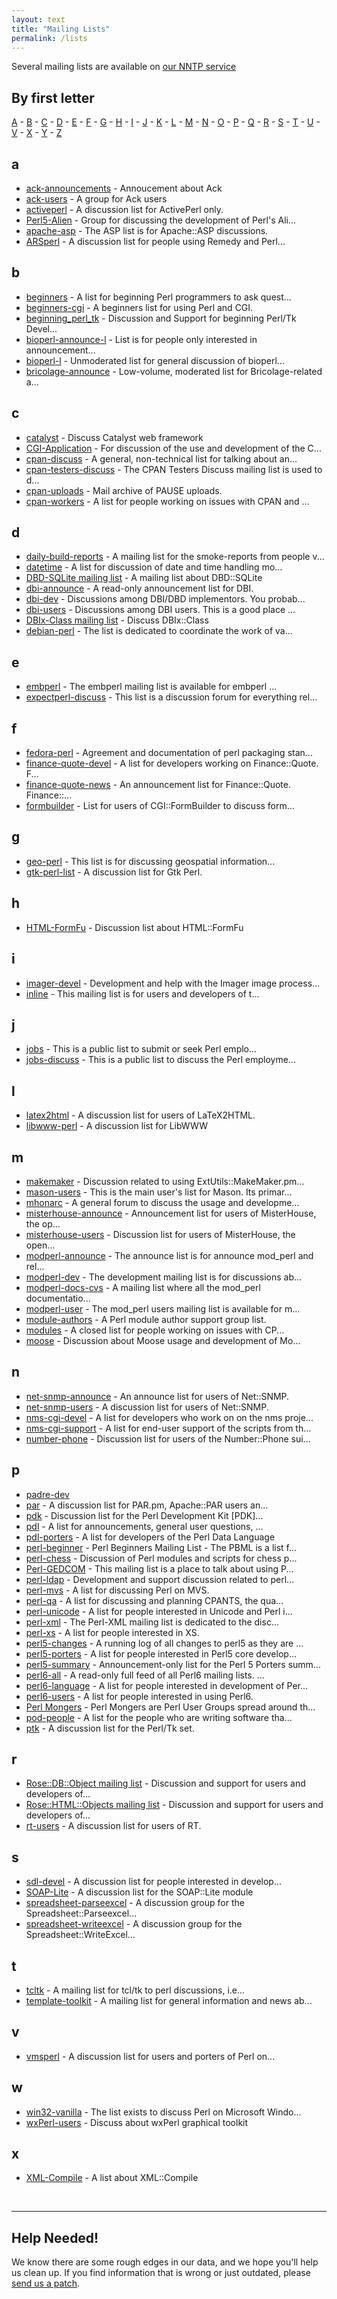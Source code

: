 ```yaml
---
layout: text
title: "Mailing Lists"
permalink: /lists
---
```


Several mailing lists are available on [our NNTP service](https://www.nntp.perl.org/group/)

## By first letter
[A](#a) - [B](#b) - [C](#c) - [D](#d) - [E](#e) - [F](#f) - [G](#g) - [H](#h) - [I](#i) - [J](#j) - [K](#k) - [L](#l) - [M](#m) - [N](#n) - [O](#o) - [P](#p) - [Q](#q) - [R](#r) - [S](#s) - [T](#t) - [U](#u) - [V](#v) - [X](#x) - [Y](#y) - [Z](#z)

## a
* [ack-announcements](/list/ack-announcements) - Annoucement about Ack
* [ack-users](/list/ack-users) - A group for Ack users
* [activeperl](/list/activeperl) - A discussion list for ActivePerl only.
* [Perl5-Alien](/list/alien) - Group for discussing the development of Perl's Ali...
* [apache-asp](/list/apache-asp) - The ASP list is for Apache::ASP discussions.
* [ARSperl](/list/arsperl) - A discussion list for people using Remedy and Perl...


## b
* [beginners](/list/beginners) - A list for beginning Perl programmers to ask quest...
* [beginners-cgi](/list/beginners-cgi) - A beginners list for using Perl and CGI.
* [beginning_perl_tk](/list/beginning_perl_tk) - Discussion and Support for beginning Perl/Tk Devel...
* [bioperl-announce-l](/list/bioperl-announce-l) - List is for people only interested in announcement...
* [bioperl-l](/list/bioperl-l) - Unmoderated list for general discussion of bioperl...
* [bricolage-announce](/list/bricolage-announce) - Low-volume, moderated list for Bricolage-related a...


## c
* [catalyst](/list/catalyst) - Discuss Catalyst web framework
* [CGI-Application](/list/cgi-application) - For discussion of the use and development of the C...
* [cpan-discuss](/list/cpan-discuss) - A general, non-technical list for talking about an...
* [cpan-testers-discuss](/list/cpan-testers-discuss) - The CPAN Testers Discuss mailing list is used to d...
* [cpan-uploads](/list/cpan-uploads) - Mail archive of PAUSE uploads.
* [cpan-workers](/list/cpan-workers) - A list for people working on issues with CPAN and ...


## d
* [daily-build-reports](/list/daily-build-reports) - A mailing list for the smoke-reports from people v...
* [datetime](/list/datetime) - A list for discussion of date and time handling mo...
* [DBD-SQLite mailing list](/list/dbd-sqlite) - A mailing list about DBD::SQLite
* [dbi-announce](/list/dbi-announce) - A read-only announcement list for DBI.
* [dbi-dev](/list/dbi-dev) - Discussions among DBI/DBD implementors. You probab...
* [dbi-users](/list/dbi-users) - Discussions among DBI users. This is a good place ...
* [DBIx-Class mailing list](/list/dbix-class) - Discuss DBIx::Class
* [debian-perl](/list/debian-perl) - The list is dedicated to coordinate the work of va...


## e
* [embperl](/list/embperl) - The embperl mailing list is available for embperl ...
* [expectperl-discuss](/list/expectperl-discuss) - This list is a discussion forum for everything rel...


## f
* [fedora-perl](/list/fedora-perl) - Agreement and documentation of perl packaging stan...
* [finance-quote-devel](/list/finance-quote-devel) - A list for developers working on Finance::Quote. F...
* [finance-quote-news](/list/finance-quote-news) - An announcement list for Finance::Quote. Finance::...
* [formbuilder](/list/formbuilder) - List for users of CGI::FormBuilder to discuss form...


## g
* [geo-perl](/list/geo-perl) - This list is for discussing geospatial information...
* [gtk-perl-list](/list/gtk-perl-list) - A discussion list for Gtk Perl.


## h
* [HTML-FormFu](/list/html-formfu) - Discussion list about HTML::FormFu


## i
* [imager-devel](/list/imager-devel) - Development and help with the Imager image process...
* [inline](/list/inline) - This mailing list is for users and developers of t...


## j
* [jobs](/list/jobs) - This is a public list to submit or seek Perl emplo...
* [jobs-discuss](/list/jobs-discuss) - This is a public list to discuss the Perl employme...


## l
* [latex2html](/list/latex2html) - A discussion list for users of LaTeX2HTML.
* [libwww-perl](/list/libwww-perl) - A discussion list for LibWWW


## m
* [makemaker](/list/makemaker) - Discussion related to using ExtUtils::MakeMaker.pm...
* [mason-users](/list/mason-users) - This is the main user's list for Mason. Its primar...
* [mhonarc](/list/mhonarc) - A general forum to discuss the usage and developme...
* [misterhouse-announce](/list/misterhouse-announce) - Announcement list for users of MisterHouse, the op...
* [misterhouse-users](/list/misterhouse-users) - Discussion list for users of MisterHouse, the open...
* [modperl-announce](/list/modperl-announce) - The announce list is for announce mod_perl and rel...
* [modperl-dev](/list/modperl-dev) - The development mailing list is for discussions ab...
* [modperl-docs-cvs](/list/modperl-docs-cvs) - A mailing list where all the mod_perl documentatio...
* [modperl-user](/list/modperl-user) - The mod_perl users mailing list is available for m...
* [module-authors](/list/module-authors) - A Perl module author support group list.
* [modules](/list/modules) - A closed list for people working on issues with CP...
* [moose](/list/moose) - Discussion about Moose usage and development of Mo...


## n
* [net-snmp-announce](/list/net-snmp-announce) - An announce list for users of Net::SNMP.
* [net-snmp-users](/list/net-snmp-users) - A discussion list for users of Net::SNMP.
* [nms-cgi-devel](/list/nms-cgi-devel) - A list for developers who work on on the nms proje...
* [nms-cgi-support](/list/nms-cgi-support) - A list for end-user support of the scripts from th...
* [number-phone](/list/number-phone) - Discussion list for users of the Number::Phone sui...


## p
* [padre-dev](/list/padre-dev)
* [par](/list/par) - A discussion list for PAR.pm, Apache::PAR users an...
* [pdk](/list/pdk) - Discussion list for the Perl Development Kit [PDK]...
* [pdl](/list/pdl) - A list for announcements, general user questions, ...
* [pdl-porters](/list/pdl-porters) - A list for developers of the Perl Data Language
* [perl-beginner](/list/perl-beginner) - Perl Beginners Mailing List - The PBML is a list f...
* [perl-chess](/list/perl-chess) - Discussion of Perl modules and scripts for chess p...
* [Perl-GEDCOM](/list/perl-gedcom) - This mailing list is a place to talk about using P...
* [perl-ldap](/list/perl-ldap) - Development and support discussion related to perl...
* [perl-mvs](/list/perl-mvs) - A list for discussing Perl on MVS.
* [perl-qa](/list/perl-qa) - A list for discussing and planning CPANTS, the qua...
* [perl-unicode](/list/perl-unicode) - A list for people interested in Unicode and Perl i...
* [perl-xml](/list/perl-xml) - The Perl-XML mailing list is dedicated to the disc...
* [perl-xs](/list/perl-xs) - A list for people interested in XS.
* [perl5-changes](/list/perl5-changes) - A running log of all changes to perl5 as they are ...
* [perl5-porters](/list/perl5-porters) - A list for people interested in Perl5 core develop...
* [perl5-summary](/list/perl5-summary) - Announcement-only list for the Perl 5 Porters summ...
* [perl6-all](/list/perl6-all) - A read-only full feed of all Perl6 mailing lists. ...
* [perl6-language](/list/perl6-language) - A list for people interested in development of Per...
* [perl6-users](/list/perl6-users) - A list for people interested in using Perl6.
* [Perl Mongers](/list/perlmongers) - Perl Mongers are Perl User Groups spread around th...
* [pod-people](/list/pod-people) - A list for the people who are writing software tha...
* [ptk](/list/ptk) - A discussion list for the Perl/Tk set.


## r
* [Rose::DB::Object mailing list](/list/rose-db-object) - Discussion and support for users and developers of...
* [Rose::HTML::Objects mailing list](/list/rose-html-objects) - Discussion and support for users and developers of...
* [rt-users](/list/rt-users) - A discussion list for users of RT.


## s
* [sdl-devel](/list/sdl-devel) - A discussion list for people interested in develop...
* [SOAP-Lite](/list/soap-lite) - A discussion list for the SOAP::Lite module
* [spreadsheet-parseexcel](/list/spreadsheet-parseexcel) - A discussion group for the Spreadsheet::Parseexcel...
* [spreadsheet-writeexcel](/list/spreadsheet-writeexcel) - A discussion group for the Spreadsheet::WriteExcel...


## t
* [tcltk](/list/tcltk) - A mailing list for tcl/tk to perl discussions, i.e...
* [template-toolkit](/list/template-toolkit) - A mailing list for general information and news ab...


## v
* [vmsperl](/list/vmsperl) - A discussion list for users and porters of Perl on...


## w
* [win32-vanilla](/list/win32-vanilla) - The list exists to discuss Perl on Microsoft Windo...
* [wxPerl-users](/list/wxperl-users) - Discuss about wxPerl graphical toolkit


## x
* [XML-Compile](/list/xml-compile) - A list about XML::Compile


<br/>

--------
## Help Needed!

We know there are some rough edges in our data, and we hope you'll help us clean up. 
If you find information that is wrong or just outdated, please [send us a patch](https://github.com/thibaultduponchelle/perldot/pulls). 
